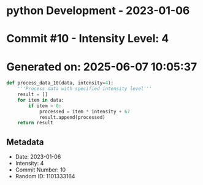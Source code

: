 ﻿# python Development - 2023-01-06
# Commit #10 - Intensity Level: 4
# Generated on: 2025-06-07 10:05:37
```python
def process_data_10(data, intensity=4):
    '''Process data with specified intensity level'''
    result = []
    for item in data:
        if item > 0:
            processed = item * intensity + 67
            result.append(processed)
    return result
```
## Metadata
- Date: 2023-01-06
- Intensity: 4
- Commit Number: 10
- Random ID: 1101333164
